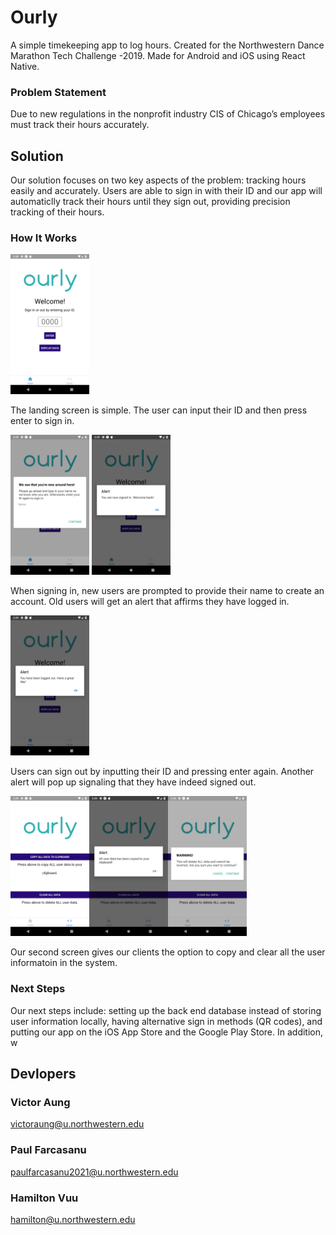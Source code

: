 # Ourly
A simple timekeeping app to log hours. 
Created for the Northwestern Dance Marathon Tech Challenge -2019.
Made for Android and iOS using React Native.

### Problem Statement
Due to new regulations in the nonprofit industry CIS of Chicago’s employees must track their hours accurately.

## Solution
Our solution focuses on two key aspects of the problem: tracking hours easily and accurately. Users are able to sign in with their ID and our app will automaticlly track their hours until they sign out, providing precision tracking of their hours. 

### How It Works

<img src="demoPics/Screenshot_1548970692.png" height=25% width=25%>

The landing screen is simple. The user can input their ID and then press enter to sign in.

<img src="demoPics/Screenshot_1548970741.png" height=25% width=25%> <img src="demoPics/Screenshot_1548970754.png" height=25% width=25%>

When signing in, new users are prompted to provide their name to create an account. Old users will get an alert that affirms they have logged in. 

<img src="demoPics/Screenshot_1548970759.png" height=25% width=25%>

Users can sign out by inputting their ID and pressing enter again. Another alert will pop up signaling that they have indeed signed out.

<img src="demoPics/Screenshot_1548970782.png" height=25% width=25%><img src="demoPics/Screenshot_1548970787.png" height=25% width=25%><img src="demoPics/Screenshot_1548970833.png" height=25% width=25%>

Our second screen gives our clients the option to copy and clear all the user informatoin in the system.








### Next Steps
Our next steps include: setting up the back end database instead of storing user information locally, having alternative sign in methods (QR codes), and putting our app on the iOS App Store and the Google Play Store. In addition, w

## Devlopers
### Victor Aung
victoraung@u.northwestern.edu

### Paul Farcasanu
paulfarcasanu2021@u.northwestern.edu

### Hamilton Vuu
hamilton@u.northwestern.edu

